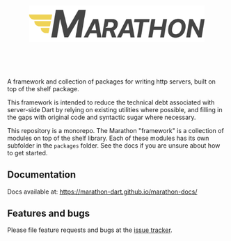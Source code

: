 <!-- header -->
<br>
<br>
<br>
<p align="center">
<img src="https://github.com/marathon-dart/marathon/blob/main/resources/logos/png/Horizontal%20(Full-color).png" width="80%" alt="Marathon Header"/>
</p>
<br>
<br>
<br>
<!-- end header -->

A framework and collection of packages for writing http servers, built on top of the shelf package.

This framework is intended to reduce the technical debt associated with server-side Dart
by relying on existing utilities where possible, and filling in the gaps with original code
and syntactic sugar where necessary.

This repository is a monorepo. The Marathon "framework" is a collection of modules on top of the shelf
library. Each of these modules has its own subfolder in the `packages` folder. See the docs if you are
unsure about how to get started.

## Documentation

Docs available at: https://marathon-dart.github.io/marathon-docs/

## Features and bugs

Please file feature requests and bugs at the [issue tracker][tracker].

[tracker]: http://github.com/marathon-dart/marathon/issues
